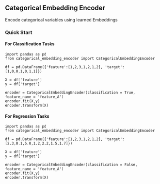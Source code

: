 ## Categorical Embedding Encoder

Encode categorical variables using learned Embeddings

### Quick Start

#### For Classification Tasks

```
import pandas as pd
from categorical_embedding_encoder import CategoricalEmbeddingEncoder

df = pd.DataFrame({'feature':[1,2,3,1,2,1,2], 'target': [1,0,0,1,0,1,1]})

X = df['feature']
y = df['target']

encoder = CategoricalEmbeddingEncoder(classification = True, feature_name = 'feature_A')
encoder.fit(X,y)
encoder.transform(X)
```

#### For Regression Tasks

```
import pandas as pd
from categorical_embedding_encoder import CategoricalEmbeddingEncoder

df = pd.DataFrame({'feature':[1,2,3,1,2,1,2], 'target': [2.3,0.1,5.0,1.2,2.2,1.5,1.7]})

X = df['feature']
y = df['target']

encoder = CategoricalEmbeddingEncoder(classification = False, feature_name = 'feature_A')
encoder.fit(X,y)
encoder.transform(X)
```



